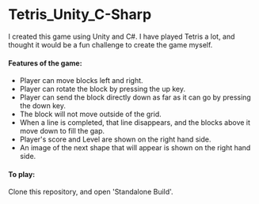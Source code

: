 # Tetris_Unity_C-Sharp

I created this game using Unity and C#. I have played Tetris a lot, and thought it would be a fun challenge to create the game myself.

#### Features of the game:
- Player can move blocks left and right.
- Player can rotate the block by pressing the up key.
- Player can send the block directly down as far as it can go by pressing the down key.
- The block will not move outside of the grid.
- When a line is completed, that line disappears, and the blocks above it move down to fill the gap.
- Player's score and Level are shown on the right hand side.
- An image of the next shape that will appear is shown on the right hand side.

#### To play:
Clone this repository, and open 'Standalone Build'.
